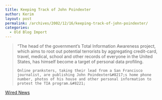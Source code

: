 ```yaml
---
title: Keeping Track of John Poindexter
author: Kerim
layout: post
permalink: /archives/2002/12/16/keeping-track-of-john-poindexter/
categories:
  - Old Blog Import
---
```


>   &#8220;The head of the government&#8217;s Total Information Awareness project, which aims to root out potential terrorists by aggregating credit-card, travel, medical, school and other records of everyone in the United States, has himself become a target of personal data profiling. 
>   
>   
>     Online pranksters, taking their lead from a San Francisco journalist, are publishing John Poindexter&#8217;s home phone number, photos of his house and other personal information to protest the TIA program.&#8221;
>   


<a href="http://www.wired.com/news/politics/0,1283,56860,00.html" onclick="_gaq.push(['_trackEvent', 'outbound-article', 'http://www.wired.com/news/politics/0,1283,56860,00.html', 'Wired News']);" >Wired News</a>


